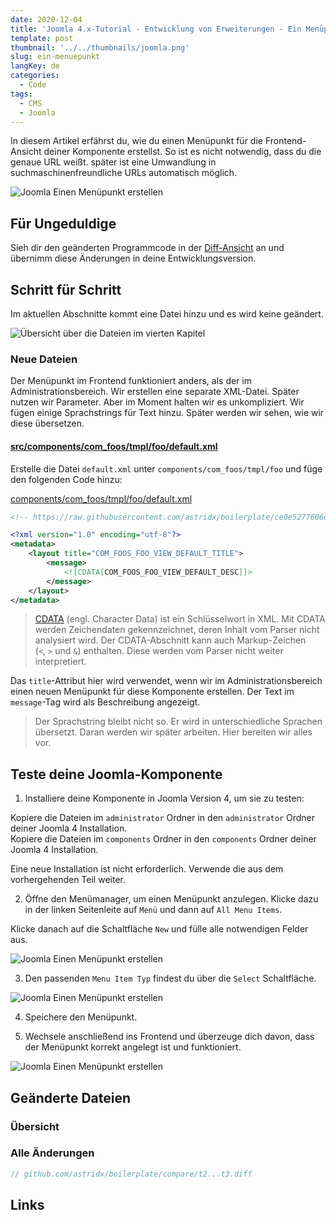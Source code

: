 ```yaml
---
date: 2020-12-04
title: 'Joomla 4.x-Tutorial - Entwicklung von Erweiterungen - Ein Menüpunkt'
template: post
thumbnail: '../../thumbnails/joomla.png'
slug: ein-menuepunkt
langKey: de
categories:
  - Code
tags:
  - CMS
  - Joomla
---
```


In diesem Artikel erfährst du, wie du einen Menüpunkt für die Frontend-Ansicht deiner Komponente erstellst. So ist es nicht notwendig, dass du die genaue URL weißt. später ist eine Umwandlung in suchmaschinenfreundliche URLs automatisch möglich.

![Joomla Einen Menüpunkt erstellen](/images/j4x4x2.png)

## Für Ungeduldige

Sieh dir den geänderten Programmcode in der [Diff-Ansicht](https://github.com/astridx/boilerplate/compare/t2...t3) an und übernimm diese Änderungen in deine Entwicklungsversion.

## Schritt für Schritt

Im aktuellen Abschnitte kommt eine Datei hinzu und es wird keine geändert.

![Übersicht über die Dateien im vierten Kapitel](/images/j4xvier.png)

### Neue Dateien

Der Menüpunkt im Frontend funktioniert anders, als der im Administrationsbereich. Wir erstellen eine separate XML-Datei. Später nutzen wir Parameter. Aber im Moment halten wir es unkompliziert. Wir fügen einige Sprachstrings für Text hinzu. Später werden wir sehen, wie wir diese übersetzen.

#### [src/components/com_foos/tmpl/foo/default.xml](https://github.com/astridx/boilerplate/compare/t2...t3#diff-35fa310ee8efa91ecb0e9f7c604d413f)

Erstelle die Datei `default.xml` unter `components/com_foos/tmpl/foo` und füge den folgenden Code hinzu:

[components/com_foos/tmpl/foo/default.xml](https://github.com/astridx/boilerplate/blob/0b9e39042dea67221aabcda2d226b0b8816cabd6/src/components/com_foos/tmpl/foo/default.xml)

```xml {numberLines: -2}
<!-- https://raw.githubusercontent.com/astridx/boilerplate/ce0e5277606e146de4044e6fa0c54af836bd7dd9/src/components/com_foos/tmpl/foo/default.xml -->

<?xml version="1.0" encoding="utf-8"?>
<metadata>
	<layout title="COM_FOOS_FOO_VIEW_DEFAULT_TITLE">
		<message>
			<![CDATA[COM_FOOS_FOO_VIEW_DEFAULT_DESC]]>
		</message>
	</layout>
</metadata>

```

> [CDATA](https://de.wikipedia.org/w/index.php?title=CDATA&oldid=189251190) (engl. Character Data) ist ein Schlüsselwort in XML. Mit CDATA werden Zeichendaten gekennzeichnet, deren Inhalt vom Parser nicht analysiert wird. Der CDATA-Abschnitt kann auch Markup-Zeichen (`<`, `>` und `&`) enthalten. Diese werden vom Parser nicht weiter interpretiert.

Das `title`-Attribut hier wird verwendet, wenn wir im Administrationsbereich einen neuen Menüpunkt für diese Komponente erstellen.
Der Text im `message`-Tag wird als Beschreibung angezeigt.

> Der Sprachstring bleibt nicht so. Er wird in unterschiedliche Sprachen übersetzt. Daran werden wir später arbeiten. Hier bereiten wir alles vor.

## Teste deine Joomla-Komponente

1. Installiere deine Komponente in Joomla Version 4, um sie zu testen:

Kopiere die Dateien im `administrator` Ordner in den `administrator` Ordner deiner Joomla 4 Installation.  
Kopiere die Dateien im `components` Ordner in den `components` Ordner deiner Joomla 4 Installation.

Eine neue Installation ist nicht erforderlich. Verwende die aus dem vorhergehenden Teil weiter.

2. Öffne den Menümanager, um einen Menüpunkt anzulegen. Klicke dazu in der linken Seitenleite auf `Menü` und dann auf `All Menu Items`.

Klicke danach auf die Schaltfläche `New` und fülle alle notwendigen Felder aus.

![Joomla Einen Menüpunkt erstellen](/images/j4x4x1.png)

3. Den passenden `Menu Item Typ` findest du über die `Select` Schaltfläche.

![Joomla Einen Menüpunkt erstellen](/images/j4x4x2.png)

4. Speichere den Menüpunkt.

5. Wechsele anschließend ins Frontend und überzeuge dich davon, dass der Menüpunkt korrekt angelegt ist und funktioniert.

![Joomla Einen Menüpunkt erstellen](/images/j4x4x3.png)

## Geänderte Dateien

### Übersicht

### Alle Änderungen

```php {diff}
// github.com/astridx/boilerplate/compare/t2...t3.diff

```

## Links
